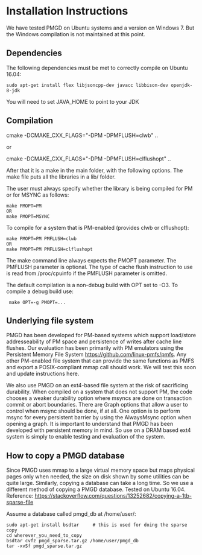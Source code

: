 # Installation Instructions

We have tested PMGD on Ubuntu systems and a version on Windows 7. But
the Windows compilation is not maintained at this point.

## Dependencies

The following dependencies must be met to correctly compile on Ubuntu 16.04:

    sudo apt-get install flex libjsoncpp-dev javacc libbison-dev openjdk-8-jdk
  
You will need to set JAVA_HOME to point to your JDK


## Compilation
cmake -DCMAKE_CXX_FLAGS="-DPM -DPMFLUSH=clwb" ..

or

cmake -DCMAKE_CXX_FLAGS="-DPM -DPMFLUSH=clflushopt" ..


After that it is a make in the main folder, with the following options.
The make file puts all the libraries in a lib/ folder.

The user must always specify whether the library is being compiled for PM
or for MSYNC as follows:



    make PMOPT=PM
    OR
    make PMOPT=MSYNC

To compile for a system that is PM-enabled (provides clwb or clflushopt):

    make PMOPT=PM PMFLUSH=clwb
    OR
    make PMOPT=PM PMFLUSH=clflushopt

The make command line always expects the PMOPT parameter. The PMFLUSH parameter is optional.
The type of cache flush instruction to use is read from /proc/cpuinfo if the PMFLUSH parameter is omitted.

The default compilation is a non-debug build with OPT set to -O3.
To compile a debug build use:

     make OPT=-g PMOPT=...



## Underlying file system

PMGD has been developed for PM-based systems which support load/store
addresseability of PM space and persistence of writes after cache
line flushes.
Our evaluation has been primarily with PM emulators using
the Persistent Memory File System
https://github.com/linux-pmfs/pmfs.
Any other PM-enabled file system that can provide the same functions
as PMFS and export a POSIX-compliant mmap call should work. We will
test this soon and update instructions here.

We also use PMGD on an ext4-based file system at the risk
of sacrificing durability. When compiled on a system that does
not support PM, the code chooses a weaker durability option where msyncs are done
on transaction commit or abort boundaries. There are Graph options that
allow a user to control when msync should be done, if at all.
One option is to perform msync for every persistent barrier by using the
AlwaysMsync option when opening a graph. It is important to understand that PMGD
has been developed with persistent memory in mind. So use on a DRAM based
ext4 system is simply to enable testing and evaluation of the system.

## How to copy a PMGD database

Since PMGD uses mmap to a large virtual memory space but maps physical pages
only when needed, the size on disk shown by some utilities can be quite
large. Similarly, copying a database can take a long time. So we use a
different method of copying a PMGD database.
Tested on Ubuntu 16.04.
Reference: https://stackoverflow.com/questions/13252682/copying-a-1tb-sparse-file

Assume a database called pmgd_db at /home/user/:

    sudo apt-get install bsdtar     # this is used for doing the sparse copy
    cd wherever_you_need_to_copy
    bsdtar cvfz pmgd_sparse.tar.gz /home/user/pmgd_db
    tar -xvSf pmgd_sparse.tar.gz

